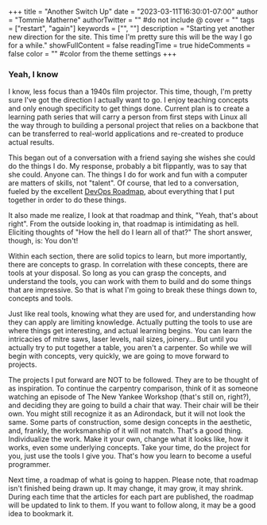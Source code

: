 +++
title = "Another Switch Up"
date = "2023-03-11T16:30:01-07:00"
author = "Tommie Matherne"
authorTwitter = "" #do not include @
cover = ""
tags = ["restart", "again"]
keywords = ["", ""]
description = "Starting yet another new direction for the site. This time I'm pretty sure this will be the way I go for a while."
showFullContent = false
readingTime = true
hideComments = false
color = "" #color from the theme settings
+++

### Yeah, I know

I know, less focus than a 1940s film projector. This time, though, I'm pretty sure I've got the direction I actually want to go. I enjoy teaching concepts and only enough specificity to get things done. Current plan is to create a learning path series that will carry a person from first steps with Linux all the way through to building a personal project that relies on a backbone that can be transferred to real-world applications and re-created to produce actual results. 

This began out of a conversation with a friend saying she wishes she could do the things I do. My response, probably a bit flippantly, was to say that she could. Anyone can. The things I do for work and fun with a computer are matters of skills, not "talent". Of course, that led to a conversation, fueled by the excellent [DevOps Roadmap](https://roadmap.sh/devops), about everything that I put together in order to do these things.

It also made me realize, I look at that roadmap and think, "Yeah, that's about right". From the outside looking in, that roadmap is intimidating as hell. Eliciting thoughts of "How the hell do I learn all of that?" The short answer, though, is: You don't! 

Within each section, there are solid topics to learn, but more importantly, there are concepts to grasp. In correlation with these concepts, there are tools at your disposal. So long as you can grasp the concepts, and understand the tools, you can work with them to build and do some things that are impressive. So that is what I'm going to break these things down to, concepts and tools. 

Just like real tools, knowing what they are used for, and understanding how they can apply are limiting knowledge. Actually putting the tools to use are where things get interesting, and actual learning begins. You can learn the intricacies of mitre saws, laser levels, nail sizes, joinery... But until you actually try to put together a table, you aren't a carpenter. So while we will begin with concepts, very quickly, we are going to move forward to projects. 

The projects I put forward are NOT to be followed. They are to be thought of as inspiration. To continue the carpentry comparison, think of it as someone watching an episode of The New Yankee Workshop (that's still on, right?), and deciding they are going to build a chair that way. Their chair will be their own. You might still recognize it as an Adirondack, but it will not look the same. Some parts of construction, some design concepts in the aesthetic, and, frankly, the worksmanship of it will not match. That's a good thing. Individualize the work. Make it your own, change what it looks like, how it works, even some underlying concepts. Take your time, do the project for you, just use the tools I give you. That's how you learn to become a useful programmer.

Next time, a roadmap of what is going to happen. Please note, that roadmap isn't finished being drawn up. It may change, it may grow, it may shrink. During each time that the articles for each part are published, the roadmap will be updated to link to them. If you want to follow along, it may be a good idea to bookmark it.
